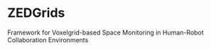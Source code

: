 # ZEDGrids
Framework for Voxelgrid-based Space Monitoring in Human-Robot Collaboration Environments

